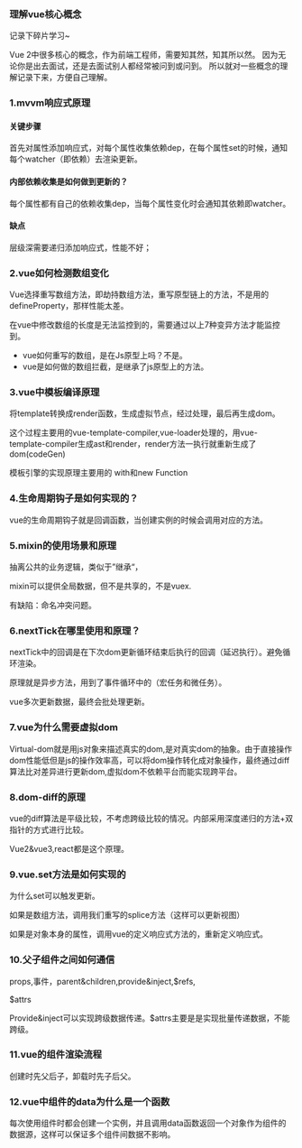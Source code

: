 ### 理解vue核心概念
记录下碎片学习~

Vue 2中很多核心的概念，作为前端工程师，需要知其然，知其所以然。
因为无论你是出去面试，还是去面试别人都经常被问到或问到。
所以就对一些概念的理解记录下来，方便自己理解。

### 1.mvvm响应式原理

#### 关键步骤

首先对属性添加响应式，对每个属性收集依赖dep，在每个属性set的时候，通知每个watcher（即依赖）去渲染更新。

#### 内部依赖收集是如何做到更新的？

每个属性都有自己的依赖收集dep，当每个属性变化时会通知其依赖即watcher。

#### 缺点

层级深需要递归添加响应式，性能不好；

### 2.vue如何检测数组变化

Vue选择重写数组方法，即劫持数组方法，重写原型链上的方法，不是用的defineProperty，那样性能太差。

在vue中修改数组的长度是无法监控到的，需要通过以上7种变异方法才能监控到。
- vue如何重写的数组，是在Js原型上吗？不是。
- vue是如何做的数组拦截，是继承了js原型上的方法。

### 3.vue中模板编译原理

将template转换成render函数，生成虚拟节点，经过处理，最后再生成dom。

这个过程主要用的vue-template-compiler,vue-loader处理的，用vue-template-compiler生成ast和render，render方法一执行就重新生成了dom(codeGen)

模板引擎的实现原理主要用的 with和new Function

### 4.生命周期钩子是如何实现的？

vue的生命周期钩子就是回调函数，当创建实例的时候会调用对应的方法。

### 5.mixin的使用场景和原理

抽离公共的业务逻辑，类似于”继承“，

mixin可以提供全局数据，但不是共享的，不是vuex.

有缺陷：命名冲突问题。

### 6.nextTick在哪里使用和原理？

nextTick中的回调是在下次dom更新循环结束后执行的回调（延迟执行）。避免循环渲染。

原理就是异步方法，用到了事件循环中的（宏任务和微任务）。

vue多次更新数据，最终会批处理更新。

### 7.vue为什么需要虚拟dom

Virtual-dom就是用js对象来描述真实的dom,是对真实dom的抽象。由于直接操作dom性能低但是js的操作效率高，可以将dom操作转化成对象操作，最终通过diff算法比对差异进行更新dom,虚拟dom不依赖平台而能实现跨平台。

### 8.dom-diff的原理

vue的diff算法是平级比较，不考虑跨级比较的情况。内部采用深度递归的方法+双指针的方式进行比较。

Vue2&vue3,react都是这个原理。

### 9.vue.set方法是如何实现的

为什么set可以触发更新。

如果是数组方法，调用我们重写的splice方法（这样可以更新视图）

如果是对象本身的属性，调用vue的定义响应式方法的，重新定义响应式。

### 10.父子组件之间如何通信

props,事件，parent&children,provide&inject,$refs,  

$attrs

Provide&inject可以实现跨级数据传递。$attrs主要是是实现批量传递数据，不能跨级。

### 11.vue的组件渲染流程

创建时先父后子，卸载时先子后父。

### 12.vue中组件的data为什么是一个函数

每次使用组件时都会创建一个实例，并且调用data函数返回一个对象作为组件的数据源，这样可以保证多个组件间数据不影响。